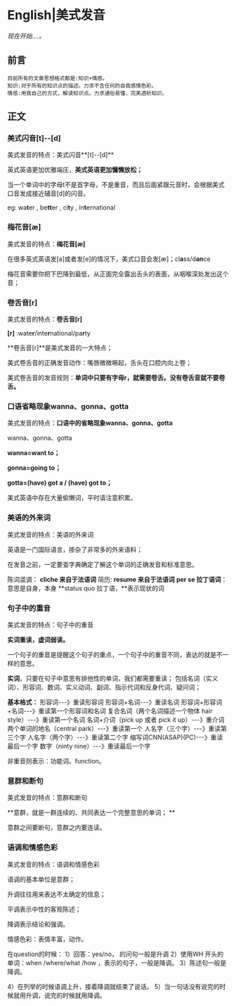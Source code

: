 # English|美式发音
*现在开始....。*

## 前言
    目前所有的文章思想格式都是:知识+情感。
    知识:对于所有的知识点的描述。力求不含任何的自我感情色彩。
    情感:用我自己的方式，解读知识点。力求通俗易懂，完美透析知识。

## 正文
### 美式闪音[t]--[d]
美式发音的特点：美式闪音**[t]--[d]**

英式英语更加优雅端庄，**美式英语更加慵懒放松；**
 
当一个单词中的字母t不是首字母，不是重音，而且后面紧跟元音时，会根据美式口音发成接近辅音[d]的闪音。

eg: wa**t**er , be**tt**er , ci**t**y , in**t**ernational


### 梅花音[æ]
美式发音的特点：**梅花音[æ]**

在很多英式英语发[a]或者发[e]的情况下，美式口音会发[æ]；cl**a**ss/d**an**ce
 
梅花音需要你把下巴降到最低，从正面完全露出舌头的表面，从咽喉深处发出这个音；


### 卷舌音[r]
美式发音的特点：**卷舌音[r]**

**[r]** :wate**r**/inte**r**national/pa**r**ty

**卷舌音[r]**是美式发音的一大特点；
 
美式卷舌音的正确发音动作：嘴唇微微噘起，舌头在口腔内向上卷；
 
美式卷舌音的发音规则：**单词中只要有字母r，就需要卷舌。没有卷舌音就不要卷舌。**


### 口语省略现象wanna、gonna、gotta
美式发音的特点：**口语中的省略现象wanna、gonna、gotta**

wanna、gonna、gotta

**wanna=want to；**
 
**gonna=going to；**
 
**gotta=(have) got a / (have) got to；**
 
美式英语中存在大量偷懒词，平时请注意积累。

### 美语的外来词
美式发音的特点：美语的外来词

英语是一门国际语言，掺杂了非常多的外来语料；
 
在发音之前，一定要查字典确定了解这个单词的正确发音和标准意思。

陈词滥调： **cliche 来自于法语词**
简历: **resume 来自于法语词**
**per se 拉丁语词**：意思是自身，本身
**status quo 拉丁语，**表示现状的词

### 句子中的重音
美式发音的特点：句子中的重音

**实词重读，虚词弱读。**

一个句子的重音是提醒这个句子的重点，一个句子中的重音不同，表达的就是不一样的意思。

**实词**，只要在句子中意思有排他性的单词，我们都需要重读；
包括名词（实义词）、形容词、数词、实义动词、副词、指示代词和反身代词、疑问词；

**基本格式：**
形容词---》重读形容词
形容词+名词---》重读名词
形容词+形容词+名词---》重读第一个形容词和名词
复合名词（两个名词描述一个物体 hair style）---》重读第一个名词
名词+介词（pick up 或者 pick it up）---》重介词
两个单词的地名（central park）---》重读第一个
人名字（三个字）---》重读第三个字
人名字（两个字）---》重读第二个字
缩写词CNN(ASAP)(PC)---》重读最后一个字
数字（ninty nine）---》重读最后一个字

非重音则表示：功能词。function。


### 意群和断句
美式发音的特点：意群和断句

**意群，就是一群连续的、共同表达一个完整意思的单词； **
 
意群之间要断句，意群之内要连读。


### 语调和情感色彩
美式发音的特点：语调和情感色彩

语调的基本单位是意群；
 
升调往往用来表达不太确定的信息；
 
平调表示中性的客观陈述；
 
降调表示结论和强调。

情感色彩：表情丰富，动作。

在question的时候：
1）回答：yes/no， 的问句一般是升调
2）使用WH 开头的单词：when /where/what /how ，表示的句子，一般是降调。
3）陈述句一般是降调。

4）在列举的时候语调上升，接着降调就结束了说话。
5）当一句话没有说完的时候就用升调，说完的时候就用降调。

### 


### 


### 













